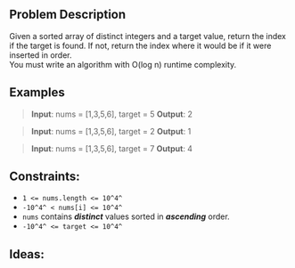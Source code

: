## Problem Description

Given a sorted array of distinct integers and a target value, return the index if the target is found. If not, return the index where it would be if it were inserted in order.  
You must write an algorithm with O(log n) runtime complexity.  


## Examples

>**Input**: nums = [1,3,5,6], target = 5
>**Output**: 2

>**Input**: nums = [1,3,5,6], target = 2
>**Output**: 1

>**Input**: nums = [1,3,5,6], target = 7
>**Output**: 4


## Constraints:

- `1 <= nums.length <= 10^4^`
- `-10^4^ < nums[i] <= 10^4^`
- `nums` contains ***distinct*** values sorted in ***ascending*** order.
- `-10^4^ <= target <= 10^4^`

## Ideas:
